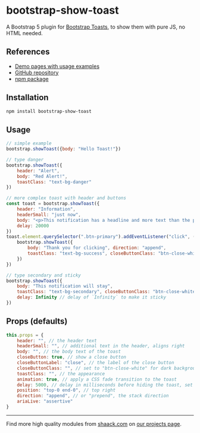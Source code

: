 # bootstrap-show-toast

A Bootstrap 5 plugin for [Bootstrap Toasts](https://getbootstrap.com/docs/5.3/components/toasts/), to show them with pure JS, no HTML needed.

## References

- [Demo pages with usage examples](https://shaack.com/projekte/bootstrap-show-toast)
- [GitHub repository](https://github.com/shaack/bootstrap-show-toast)
- [npm package](https://www.npmjs.com/package/bootstrap-show-toast)

## Installation

```sh
npm install bootstrap-show-toast
```

## Usage

```js
// simple example
bootstrap.showToast({body: "Hello Toast!"})

// type danger
bootstrap.showToast({
    header: "Alert",
    body: "Red Alert!",
    toastClass: "text-bg-danger"
})

// more complex toast with header and buttons
const toast = bootstrap.showToast({
    header: "Information",
    headerSmall: "just now",
    body: "<p>This notification has a headline and more text than the previous one.</p><div><button class='btn btn-primary me-1 btn-sm'>Click me</button><button class='btn btn-secondary btn-sm' data-bs-dismiss='toast'>Close</button></div>",
    delay: 20000
})
toast.element.querySelector(".btn-primary").addEventListener("click", () => {
    bootstrap.showToast({
        body: "Thank you for clicking", direction: "append", 
        toastClass: "text-bg-success", closeButtonClass: "btn-close-white"
    })
})

// type secondary and sticky
bootstrap.showToast({
    body: "This notification will stay", 
    toastClass: "text-bg-secondary", closeButtonClass: "btn-close-white", 
    delay: Infinity // delay of `Infinity` to make it sticky
})
```

## Props (defaults)

```js
this.props = {
    header: "", // the header text
    headerSmall: "", // additional text in the header, aligns right
    body: "", // the body text of the toast
    closeButton: true, // show a close button
    closeButtonLabel: "close", // the label of the close button
    closeButtonClass: "", // set to "btn-close-white" for dark backgrounds
    toastClass: "", // the appearance
    animation: true, // apply a CSS fade transition to the toast
    delay: 5000, //	delay in milliseconds before hiding the toast, set delay to `Infinity` to make it sticky
    position: "top-0 end-0", // top right
    direction: "append", // or "prepend", the stack direction
    ariaLive: "assertive"
}
```

---

Find more high quality modules from [shaack.com](https://shaack.com)
on [our projects page](https://shaack.com/works).
